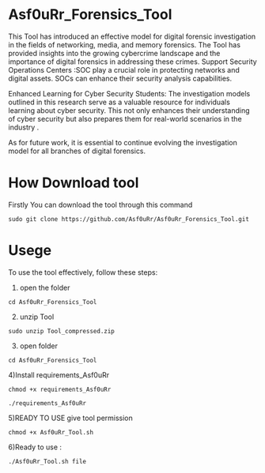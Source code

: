 # Asf0uRr_Forensics_Tool
This Tool has introduced an effective  model for digital forensic investigation in the fields of networking, media, and memory forensics. The Tool has provided insights into the growing cybercrime landscape and the importance of digital forensics in addressing these crimes. 
 Support Security Operations Centers :SOC  play a crucial role in protecting networks and digital assets. SOCs can enhance their security analysis capabilities.

Enhanced Learning for Cyber Security Students: The investigation models outlined in this research serve as a valuable resource for individuals learning about cyber security. This not only enhances their understanding of cyber security but also prepares them for real-world scenarios in the industry . 

As for future work, it is essential to continue evolving the investigation model for all branches of digital forensics.

# How Download tool 
Firstly
You can download the tool through this command
```shell
sudo git clone https://github.com/Asf0uRr/Asf0uRr_Forensics_Tool.git
```
# Usege
To use the tool effectively, follow these steps:
1) open the folder
 ```shell
cd Asf0uRr_Forensics_Tool 
```
2) unzip Tool
   
```shell
sudo unzip Tool_compressed.zip
```
3) open folder
 ```shell
cd Asf0uRr_Forensics_Tool 
```
4)Install requirements_Asf0uRr
 ```shell
chmod +x requirements_Asf0uRr
```
 ```shell
./requirements_Asf0uRr
```
5)READY TO USE 
give tool permission
 ```shell
chmod +x Asf0uRr_Tool.sh
```
6)Ready to use :
 ```shell
./Asf0uRr_Tool.sh file
```





# 
